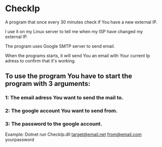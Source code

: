 # CheckIp

A program that once every 30 minutes check if You have a new external IP.

I use it on my Linux server to tell me when my ISP have changed my external IP.

The program uses Google SMTP server to send email.

When the programs starts, it will send You an email with Your current Ip adress to confirm that it's working.

## To use the program You have to start the program with 3 arguments: 
### 1: The email adress You want to send the mail to.
### 2: The google account You want to send from.
### 3: The password to the google account.

Example: Dotnet run CheckIp.dll target@email.net from@email.com yourpassword

